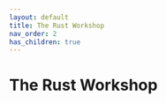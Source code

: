 ```yaml
---
layout: default
title: The Rust Workshop
nav_order: 2
has_children: true
---
```


# The Rust Workshop
